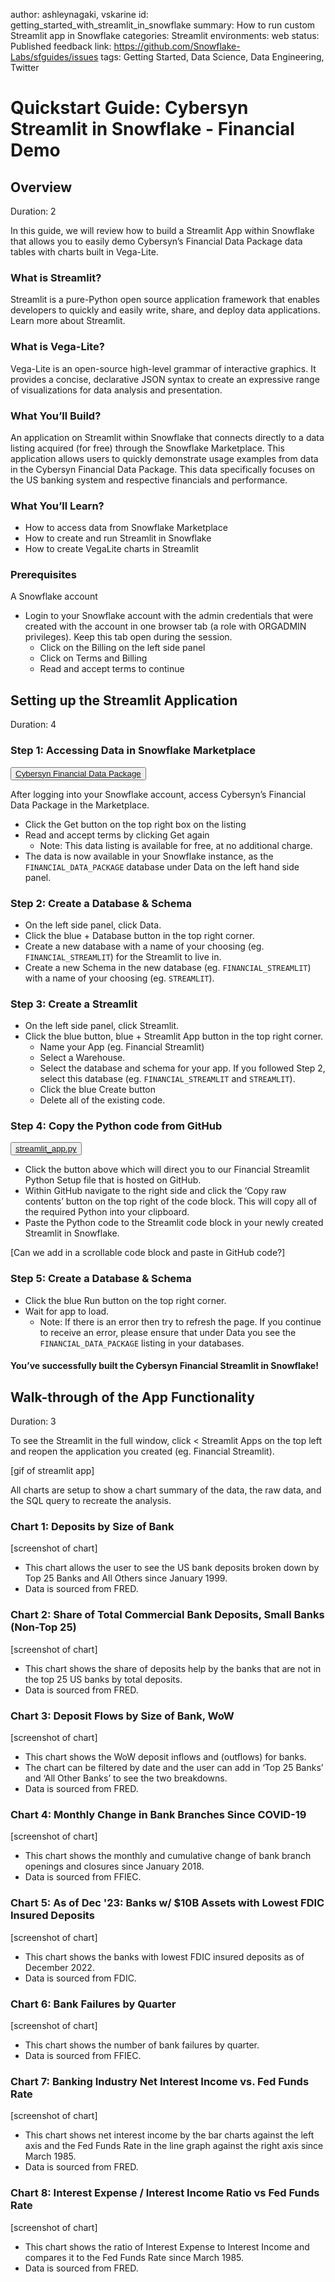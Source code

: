 author: ashleynagaki, vskarine
id: getting_started_with_streamlit_in_snowflake
summary: How to run custom Streamlit app in Snowflake 
categories: Streamlit
environments: web
status: Published 
feedback link: https://github.com/Snowflake-Labs/sfguides/issues
tags: Getting Started, Data Science, Data Engineering, Twitter 

# Quickstart Guide: Cybersyn Streamlit in Snowflake - Financial Demo
<!-- ------------------------ -->
## Overview 
Duration: 2

In this guide, we will review how to build a Streamlit App within Snowflake that allows you to easily demo Cybersyn’s Financial Data Package data tables with charts built in Vega-Lite.

### What is Streamlit?
Streamlit is a pure-Python open source application framework that enables developers to quickly and easily write, share, and deploy data applications. Learn more about Streamlit.

### What is Vega-Lite? 
Vega-Lite is an open-source high-level grammar of interactive graphics. It provides a concise, declarative JSON syntax to create an expressive range of visualizations for data analysis and presentation.

### What You’ll Build?
An application on Streamlit within Snowflake that connects directly to a data listing acquired (for free) through the Snowflake Marketplace. This application allows users to quickly demonstrate usage examples from data in the Cybersyn Financial Data Package. This data specifically focuses on the US banking system and respective financials and performance.

### What You’ll Learn? 
- How to access data from Snowflake Marketplace
- How to create and run Streamlit in Snowflake
- How to create VegaLite charts in Streamlit

### Prerequisites
A Snowflake account
- Login to your Snowflake account with the admin credentials that were created with the account in one browser tab (a role with ORGADMIN privileges). Keep this tab open during the session.
  - Click on the Billing on the left side panel
  - Click on Terms and Billing
  - Read and accept terms to continue


<!-- ------------------------ -->
## Setting up the Streamlit Application
Duration: 4

### Step 1: Accessing Data in Snowflake Marketplace
<button>[Cybersyn Financial Data Package](https://app.snowflake.com/marketplace/listing/GZTSZAS2KF7)</button>

After logging into your Snowflake account, access Cybersyn’s Financial Data Package in the Marketplace. 
- Click the Get button on the top right box on the listing
- Read and accept terms by clicking Get again 
  - Note: This data listing is available for free, at no additional charge. 
- The data is now available in your Snowflake instance, as the `FINANCIAL_DATA_PACKAGE` database under Data on the left hand side panel.

### Step 2: Create a Database & Schema
- On the left side panel, click Data. 
- Click the blue + Database button in the top right corner. 
- Create a new database with a name of your choosing (eg. `FINANCIAL_STREAMLIT`) for the Streamlit to live in.
- Create a new Schema in the new database (eg. `FINANCIAL_STREAMLIT`) with a name of your choosing (eg. `STREAMLIT`).

### Step 3: Create a Streamlit
- On the left side panel, click Streamlit. 
- Click the blue button, blue + Streamlit App button in the top right corner.
  - Name your App (eg. Financial Streamlit)
  - Select a Warehouse. 
  - Select the database and schema for your app. If you followed Step 2, select this database (eg. `FINANCIAL_STREAMLIT` and `STREAMLIT`).
  - Click the blue Create button
  - Delete all of the existing code.

### Step 4: Copy the Python code from GitHub
<button>[streamlit_app.py](https://github.com/cybersyn-data/streamlit-in-snowflake-example/blob/main/streamlit_app.py)</button>

- Click the button above which will direct you to our Financial Streamlit Python Setup file that is hosted on GitHub. 
- Within GitHub navigate to the right side and click the ‘Copy raw contents’ button on the top right of the code block. This will copy all of the required Python into your clipboard. 
- Paste the Python code to the Streamlit code block in your newly created Streamlit in Snowflake.

[Can we add in a scrollable code block and paste in GitHub code?]

### Step 5: Create a Database & Schema
- Click the blue Run button  on the top right corner. 
- Wait for app to load. 
  - Note: If there is an error then try to refresh the page. If you continue to receive an error, please ensure that under Data you see the `FINANCIAL_DATA_PACKAGE` listing in your databases. 

#### You’ve successfully built the Cybersyn Financial Streamlit in Snowflake!


<!-- ------------------------ -->
## Walk-through of the App Functionality
Duration: 3

To see the Streamlit in the full window, click < Streamlit Apps on the top left and reopen the application you created (eg. Financial Streamlit). 

[gif of streamlit app] 

All charts are setup to show a chart summary of the data, the raw data, and the SQL query to recreate the analysis.
 
### Chart 1: Deposits by Size of Bank
[screenshot of chart] 
- This chart allows the user to see the US bank deposits broken down by Top 25 Banks and All Others since January 1999. 
- Data is sourced from FRED. 

### Chart 2: Share of Total Commercial Bank Deposits, Small Banks (Non-Top 25)
[screenshot of chart] 
- This chart shows the share of deposits help by the banks that are not in the top 25 US banks by total deposits. 
- Data is sourced from FRED. 

### Chart 3: Deposit Flows by Size of Bank, WoW
[screenshot of chart] 
- This chart shows the WoW deposit inflows and (outflows) for banks. 
- The chart can be filtered by date and the user can add in ‘Top 25 Banks’ and ‘All Other Banks’ to see the two breakdowns.
- Data is sourced from FRED.

### Chart 4: Monthly Change in Bank Branches Since COVID-19
[screenshot of chart]
- This chart shows the monthly and cumulative change of bank branch openings and closures since January 2018. 
- Data is sourced from FFIEC.

### Chart 5: As of Dec '23: Banks w/ $10B Assets with Lowest FDIC Insured Deposits
[screenshot of chart]
- This chart shows the banks with lowest FDIC insured deposits as of December 2022. 
- Data is sourced from FDIC.

### Chart 6: Bank Failures by Quarter
[screenshot of chart]
- This chart shows the number of bank failures by quarter. 
- Data is sourced from FFIEC.

### Chart 7: Banking Industry Net Interest Income vs. Fed Funds Rate
[screenshot of chart]
- This chart shows net interest income by the bar charts against the left axis and the Fed Funds Rate in the line graph against the right axis since March 1985. 
- Data is sourced from FRED.

### Chart 8: Interest Expense / Interest Income Ratio vs Fed Funds Rate
[screenshot of chart]
- This chart shows the ratio of Interest Expense to Interest Income and compares it to the Fed Funds Rate since March 1985.
- Data is sourced from FRED.
